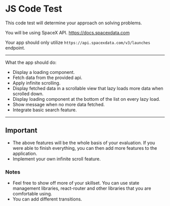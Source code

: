 # JS Code Test

This code test will determine your approach on solving problems.

You will be using SpaceX API. <https://docs.spacexdata.com>

Your app should only utilize `https://api.spacexdata.com/v3/launches` endpoint.

---

What the app should do:

-   Display a loading component.
-   Fetch data from the provided api.
-   Apply infinite scrolling.
-   Display fetched data in a scrollable view that lazy loads more data when scrolled down.
-   Display loading component at the bottom of the list on every lazy load.
-   Show message when no more data fetched.
-   Integrate basic search feature.

---

## Important

-   The above features will be the whole basis of your evaluation. If you were able to finish everything, you can then add more features to the application.
-   Implement your own infinite scroll feature.

### Notes

-   Feel free to show off more of your skillset. You can use state management libraries, react-router and other libraries that you are comfortable using.
-   You can add different transitions.
